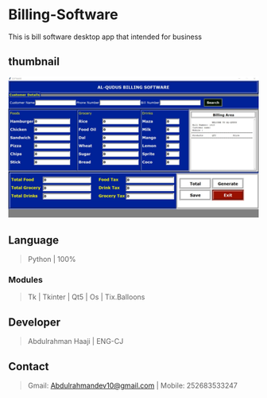 # Billing-Software
 This is bill software desktop app that intended for business

## thumbnail
![](Images/thumb.jpg)

## Language
>Python
>| 100%
### Modules
>Tk 
>| Tkinter
>| Qt5
>| Os
>| Tix.Balloons

## Developer
>Abdulrahman Haaji | ENG-CJ
## Contact
> Gmail: Abdulrahmandev10@gmail.com
> | Mobile: 252683533247


 
